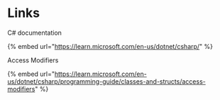# Links

C# documentation

{% embed url="https://learn.microsoft.com/en-us/dotnet/csharp/" %}

Access Modifiers

{% embed url="https://learn.microsoft.com/en-us/dotnet/csharp/programming-guide/classes-and-structs/access-modifiers" %}

